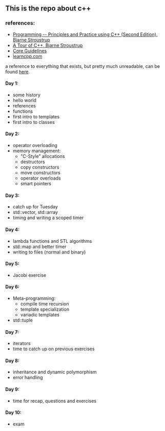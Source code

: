 ## This is the repo about c++

### references:
 - [Programming -- Principles and Practice using C++ (Second Edition), Bjarne Stroustrup ](https://www.stroustrup.com/programming.html)
 - [A Tour of C++, Bjarne Stroustrup](https://www.stroustrup.com/Tour.html)
 - [Core Guidelines](https://isocpp.github.io/CppCoreGuidelines/CppCoreGuidelines)
 - [learncpp.com](https://www.learncpp.com/)
 
 a reference to everything that exists, but pretty much unreadable, can be found [here](https://en.cppreference.com/w/).
 
 
#### Day 1:
 - some history
 - hello world
 - references
 - functions
 - first intro to templates
 - first intro to classes
 
#### Day 2:
 - operator overloading
 -  memory management:
    - "C-Style" allocations
    - destructors
    - copy constructors
    - move constructors
    - operator overloads
    - smart pointers
    
#### Day 3:
   - catch up for Tuesday
   - std::vector, std::array
   - timing and writing a scoped timer
   
#### Day 4:
   - lambda functions and STL algorithms
   - std::map and better timer
   - writing to files (normal and binary)
   
#### Day 5:
   - Jacobi exercise 
   
#### Day 6:
   - Meta-programming:
     - compile time recursion
     - template specialization 
     - variadic templates
  - std::tuple
   
#### Day 7:
  - iterators 
  - time to catch up on previous exercises

#### Day 8:
  - inheritance and dynamic polymorphism 
  - error handling

#### Day 9:
  - time for recap, questions and exercises
  
#### Day 10:
 -  exam
 
